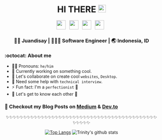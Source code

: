 <div align="center">
  <h1> HI THERE <img src="https://media.giphy.com/media/hvRJCLFzcasrR4ia7z/giphy.gif" width="25px"></h1>
</div>

<p align='center'>
<a href="https://www.linkedin.com/in/juandisay/"><img height="30" src="https://raw.githubusercontent.com/trinwin/trinwin/master/icons/linkedin.png?raw=true"></a>&nbsp;&nbsp;
<a href="https://medium.com/@juandisay"><img height="30" src="https://raw.githubusercontent.com/trinwin/trinwin/master/icons/medium.png?raw=true"></a>&nbsp;&nbsp;
<a href="https://twitter.com/juandisay"><img height="30" src="https://raw.githubusercontent.com/trinwin/trinwin/master/icons/twitter.png?raw=true"></a>&nbsp;&nbsp;
<a href="https://dev.to/juandisay"><img height="30" src="https://raw.githubusercontent.com/trinwin/trinwin/master/icons/devto.png?raw=true"></a>&nbsp;&nbsp;

<div align="center">
<h3> 👩🏻 Juandisay | 👩🏻‍💻 Software Engineer | 🌏 Indonesia, ID </h3>
</div>

### :octocat: About me 

- 👩🏻 Pronouns: `he/him`
- 🔭 Currently working on something cool.
- 👯 Let's collaborate on create cool `websites`, `Desktop`.
- 🤔 Need some help with `technical interview`.
- ⚡ Fun fact: I'm a `perfectionist` 🤔
- 💭 Let's get to know each other 🌟


### 📕 Checkout my Blog Posts on [Medium](https://medium.com/@juandisay) & [Dev.to](https://dev.to/juandisay)


<div align="center">

✨✨✨✨✨✨✨✨✨✨✨✨✨✨✨✨✨✨✨✨✨✨✨✨✨✨✨✨✨✨✨✨✨✨✨✨✨✨✨✨✨✨✨✨✨✨✨✨

[![Top Langs](https://github-readme-stats.vercel.app/api/top-langs/?username=juandisay&layout=compact)](https://github.com/anuraghazra/github-readme-stats)
![Trinity's github stats](https://github-readme-stats.vercel.app/api/?username=juandisay&show_icons=true&title_color=1F75C8&icon_color=2AA410&text_color=043667&bg_color=ffffff) 


</div>

